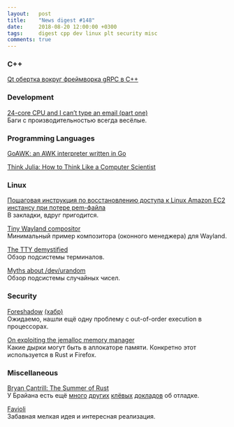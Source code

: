 ```yaml
---
layout:   post
title:    "News digest #148"
date:     2018-08-20 12:00:00 +0300
tags:     digest cpp dev linux plt security misc
comments: true
---
```


### C++

[Qt обертка вокруг фреймворка gRPC в C++](https://habr.com/post/420237/)

### Development

[24-core CPU and I can’t type an email (part one)](https://randomascii.wordpress.com/2018/08/16/24-core-cpu-and-i-cant-type-an-email-part-one/)<br/>
Баги с производительностью всегда весёлые.

### Programming Languages

[GoAWK: an AWK interpreter written in Go](https://github.com/benhoyt/goawk)

[Think Julia: How to Think Like a Computer Scientist](https://benlauwens.github.io/ThinkJulia.jl/latest/book.html)

### Linux

[Пошаговая инструкция по восстановлению доступа к Linux Amazon EC2 инстансу при потере pem-файла](https://habr.com/post/420297/)<br/>
В закладки, вдруг пригодится.

[Tiny Wayland compositor](https://gist.github.com/SirCmpwn/ae4d1cdcca97ffeb2c35f0878d75dc17)<br/>
Минимальный пример композитора (оконного менеджера) для Wayland.

[The TTY demystified](https://www.linusakesson.net/programming/tty/)<br/>
Обзор подсистемы терминалов.

[Myths about /dev/urandom](https://www.2uo.de/myths-about-urandom)<br/>
Обзор подсистемы случайных чисел.

### Security

[Foreshadow](https://foreshadowattack.eu) [(хабр)](https://habr.com/company/crossover/blog/420291/)<br/>
Ожидаемо, нашли ещё одну проблему с out-of-order execution в процессорах.

[On exploiting the jemalloc memory manager](http://phrack.com/issues/68/10.html#article)<br/>
Какие дырки могут быть в аллокаторе памяти. Конкретно этот используется в Rust и Firefox.

### Miscellaneous

[Bryan Cantrill: The Summer of Rust](https://www.youtube.com/watch?v=LjFM8vw3pbU)<br/>
У Брайана есть ещё [много](https://www.youtube.com/watch?v=9QMGAtxUlAc) [других](https://www.youtube.com/watch?v=30jNsCVLpAE&) [клёвых](https://www.youtube.com/watch?v=fE2KDzZaxvE) [докладов](https://www.youtube.com/watch?v=7AO4wz6gI3Q) об отладке.

[Favioli](https://eligrey.com/blog/favioli/)<br/>
Забавная мелкая идея и интересная реализация.
